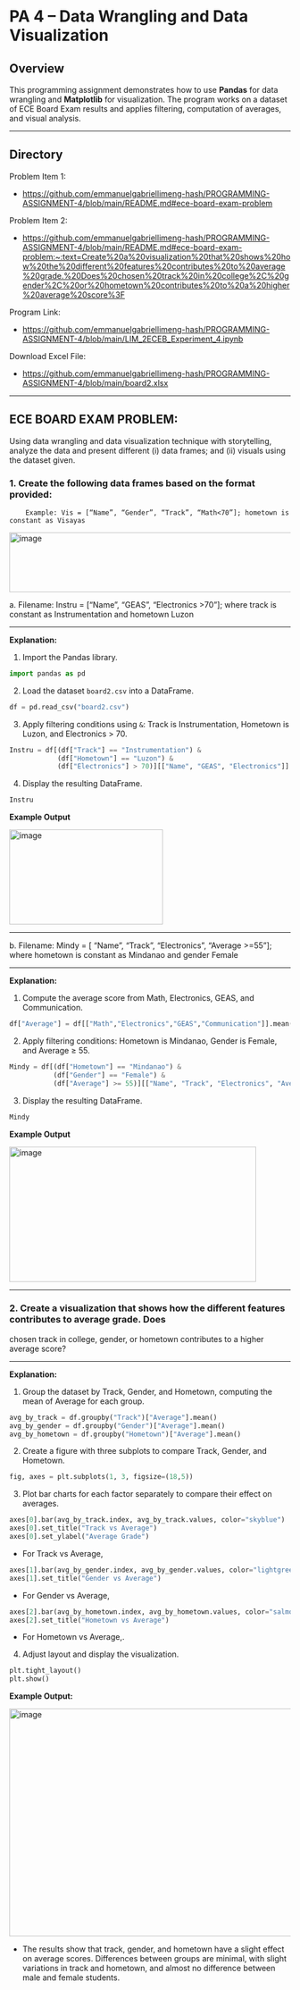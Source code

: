 # PA 4 – Data Wrangling and Data Visualization  

## Overview  
This programming assignment demonstrates how to use **Pandas** for data wrangling and **Matplotlib** for visualization. The program works on a dataset of ECE Board Exam results and applies filtering, computation of averages, and visual analysis. 

---

## Directory  
Problem Item 1:  
* https://github.com/emmanuelgabriellimeng-hash/PROGRAMMING-ASSIGNMENT-4/blob/main/README.md#ece-board-exam-problem

Problem Item 2:  
* https://github.com/emmanuelgabriellimeng-hash/PROGRAMMING-ASSIGNMENT-4/blob/main/README.md#ece-board-exam-problem:~:text=Create%20a%20visualization%20that%20shows%20how%20the%20different%20features%20contributes%20to%20average%20grade.%20Does%20chosen%20track%20in%20college%2C%20gender%2C%20or%20hometown%20contributes%20to%20a%20higher%20average%20score%3F

Program Link:  
* https://github.com/emmanuelgabriellimeng-hash/PROGRAMMING-ASSIGNMENT-4/blob/main/LIM_2ECEB_Experiment_4.ipynb

Download Excel File:  
* https://github.com/emmanuelgabriellimeng-hash/PROGRAMMING-ASSIGNMENT-4/blob/main/board2.xlsx

---


## ECE BOARD EXAM PROBLEM:

Using data wrangling and data visualization technique with storytelling, analyze the data and present different (i) data frames; and (ii) visuals using the dataset given.
### 1. Create the following data frames based on the format provided:
        Example: Vis = [“Name”, “Gender”, “Track”, “Math<70”]; hometown is constant as Visayas

   <img width="609" height="107" alt="image" src="https://github.com/user-attachments/assets/d86bf4d8-3965-4e1f-86b2-251d8e0f9f19" />


a. Filename: Instru = [“Name”, “GEAS”, “Electronics >70”]; where track is constant as Instrumentation and hometown Luzon

---

**Explanation:**  

1. Import the Pandas library.  
```python
import pandas as pd
````

2. Load the dataset `board2.csv` into a DataFrame.

```python
df = pd.read_csv("board2.csv")
```

3. Apply filtering conditions using `&`: Track is Instrumentation, Hometown is Luzon, and Electronics > 70.

```python
Instru = df[(df["Track"] == "Instrumentation") & 
            (df["Hometown"] == "Luzon") & 
            (df["Electronics"] > 70)][["Name", "GEAS", "Electronics"]]
```

4. Display the resulting DataFrame.

```python
Instru
```

**Example Output**

<img width="275" height="170" alt="image" src="https://github.com/user-attachments/assets/8496a5bc-58ba-4448-a6d4-e48b9f8ca22e" />

---

b. Filename: Mindy = [ “Name”, “Track”, “Electronics”, “Average >=55”]; where hometown is constant as Mindanao and gender Female

---

**Explanation:**

1. Compute the average score from Math, Electronics, GEAS, and Communication.

```python
df["Average"] = df[["Math","Electronics","GEAS","Communication"]].mean(axis=1)
```

2. Apply filtering conditions: Hometown is Mindanao, Gender is Female, and Average ≥ 55.

```python
Mindy = df[(df["Hometown"] == "Mindanao") & 
           (df["Gender"] == "Female") & 
           (df["Average"] >= 55)][["Name", "Track", "Electronics", "Average"]]
```

3. Display the resulting DataFrame.

```python
Mindy
```

**Example Output**

<img width="442" height="242" alt="image" src="https://github.com/user-attachments/assets/367f75a2-1c43-4600-8ff8-c7435a9cca77" />


---

### 2. Create a visualization that shows how the different features contributes to average grade. Does
chosen track in college, gender, or hometown contributes to a higher average score?

---

**Explanation:**

1. Group the dataset by Track, Gender, and Hometown, computing the mean of Average for each group.

```python
avg_by_track = df.groupby("Track")["Average"].mean()
avg_by_gender = df.groupby("Gender")["Average"].mean()
avg_by_hometown = df.groupby("Hometown")["Average"].mean()
```

2. Create a figure with three subplots to compare Track, Gender, and Hometown.

```python
fig, axes = plt.subplots(1, 3, figsize=(18,5))
```

3. Plot bar charts for each factor separately to compare their effect on averages.

```python
axes[0].bar(avg_by_track.index, avg_by_track.values, color="skyblue")
axes[0].set_title("Track vs Average")
axes[0].set_ylabel("Average Grade")
```

* For Track vs Average,

```python
axes[1].bar(avg_by_gender.index, avg_by_gender.values, color="lightgreen")
axes[1].set_title("Gender vs Average")
```

* For Gender vs Average,

```python
axes[2].bar(avg_by_hometown.index, avg_by_hometown.values, color="salmon")
axes[2].set_title("Hometown vs Average")
```

* For Hometown vs Average,.

4. Adjust layout and display the visualization.

```python
plt.tight_layout()
plt.show()
```

**Example Output:**

<img width="1493" height="408" alt="image" src="https://github.com/user-attachments/assets/174863e9-365e-4b16-9288-d26d41b4c252" />

* The results show that track, gender, and hometown have a slight effect on average scores. Differences between groups are minimal, with slight variations in track and hometown, and almost no difference between male and female students.

